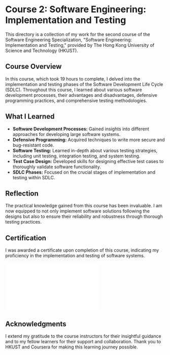 # Course 2: Software Engineering: Implementation and Testing

This directory is a collection of my work for the second course of the Software Engineering Specialization, "Software Engineering: Implementation and Testing," provided by The Hong Kong University of Science and Technology (HKUST).

## Course Overview

In this course, which took 19 hours to complete, I delved into the implementation and testing phases of the Software Development Life Cycle (SDLC). Throughout this course, I learned about various software development processes, their advantages and disadvantages, defensive programming practices, and comprehensive testing methodologies.

## What I Learned

- **Software Development Processes:** Gained insights into different approaches for developing large software systems.
- **Defensive Programming:** Acquired techniques to write more secure and bug-resistant code.
- **Software Testing:** Learned in-depth about various testing strategies, including unit testing, integration testing, and system testing.
- **Test Case Design:** Developed skills for designing effective test cases to thoroughly validate software functionality.
- **SDLC Phases:** Focused on the crucial stages of implementation and testing within SDLC.

## Reflection

The practical knowledge gained from this course has been invaluable. I am now equipped to not only implement software solutions following the designs but also to ensure their reliability and robustness through thorough testing practices.

## Certification

I was awarded a certificate upon completion of this course, indicating my proficiency in the implementation and testing of software systems.

![HKUST Software Engineering Course 2 Certificate](Implementation-and-Testing/Implementation-and-Testing.pdf)

## Acknowledgments

I extend my gratitude to the course instructors for their insightful guidance and to my fellow learners for their support and collaboration. Thank you to HKUST and Coursera for making this learning journey possible.

